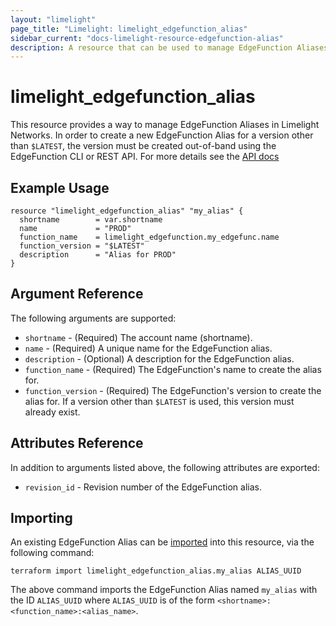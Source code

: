 ```yaml
---
layout: "limelight"
page_title: "Limelight: limelight_edgefunction_alias"
sidebar_current: "docs-limelight-resource-edgefunction-alias"
description: A resource that can be used to manage EdgeFunction Aliases.
---
```


# limelight_edgefunction_alias

This resource provides a way to manage EdgeFunction Aliases in Limelight Networks.
In order to create a new EdgeFunction Alias for a version other than `$LATEST`, the version
must be created out-of-band using the EdgeFunction CLI or REST API.
For more details see the [API docs](https://support.limelight.com/public/openapi/edgefunctions/index.html#tag/Aliases)

## Example Usage

```hcl
resource "limelight_edgefunction_alias" "my_alias" {
  shortname        = var.shortname
  name             = "PROD"
  function_name    = limelight_edgefunction.my_edgefunc.name
  function_version = "$LATEST"
  description      = "Alias for PROD"
}
```

## Argument Reference

The following arguments are supported:

* `shortname` - (Required) The account name (shortname).
* `name` - (Required) A unique name for the EdgeFunction alias.
* `description` - (Optional) A description for the EdgeFunction alias.
* `function_name` - (Required) The EdgeFunction's name to create the alias for.
* `function_version` - (Required) The EdgeFunction's version to create the alias for.
  If a version other than `$LATEST` is used, this version must already exist.

## Attributes Reference

In addition to arguments listed above, the following attributes are exported:

* `revision_id` - Revision number of the EdgeFunction alias.

## Importing

An existing EdgeFunction Alias can be [imported][docs-import] into this resource, via the following command:

[docs-import]: /docs/import/index.html

```
terraform import limelight_edgefunction_alias.my_alias ALIAS_UUID
```

The above command imports the EdgeFunction Alias named `my_alias` with the ID `ALIAS_UUID` where
`ALIAS_UUID` is of the form `<shortname>:<function_name>:<alias_name>`.
